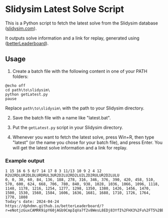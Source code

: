
# Slidysim Latest Solve Script

This is a Python script to fetch the latest solve from the Slidysim database ([slidysim.com](https://slidysim.com)).

It outputs solve information and a link for replay, generated using ([betterLeaderboard](https://github.com/dphdmn/betterLeaderboard)).

## Usage

1. Create a batch file with the following content in one of your PATH folders:

```
@echo off
cd path\to\slidysim\
python getLatest.py
pause
```

Replace `path\to\slidysim\` with the path to your Slidysim directory.

2. Save the batch file with a name like "latest.bat".

3. Put the `getLatest.py` script in your Slidysim directory.

4. Whenever you want to fetch the latest solve, press Win+R, then type "latest" (or the name you chose for your batch file), and press Enter. You will get the latest solve information and a link for replay.

### Example output

```6x3 sliding puzzle solved in 1.808s with 52 moves 28.761 tps
1 15 16 6 5 0/7 14 17 8 3 11/13 10 9 2 4 12
R2U2RDLUR2DLDLURDRUL3UR2D2LU2RD2LU2L2D2RULUR2D2LULU
0, 0, 30, 60, 84, 136, 188, 278, 316, 346, 376, 390, 420, 458, 510, 570, 600, 624, 668, 706, 780, 840, 938, 1028, 1036, 1066, 1096, 1118, 1148, 1178, 1216, 1254, 1277, 1298, 1350, 1380, 1426, 1456, 1470, 1500, 1530, 1560, 1584, 1606, 1636, 1681, 1688, 1710, 1726, 1764, 1770, 1808
Today's date: 2024-04-24
https://dphdmn.github.io/betterLeaderboard/?r=eNotjzGuxCAMRK9ipY60jAGb9CmpIqVa7f2v8WesL8EDj83YfI%2FHX3%2Fu%2FT5%2Bbx338%2B6uyLcS4mZA9V%2Fc73GarwycdsAwDWFh09onDcOQtqwb8AHZ7DI3qs5X33YaV%2BcO7jVOQw9iLVom0cGwDyGFi2XDhcnsBG8z67ngNIhgIhuLc5UncXVqaF6sBi2KlwhIxyiqKVxd4VPzeKZ4Se%2BzifLFcNWMWdQImK3Yi1GsH4WGQVTfWCjKLTU9snwyVJnls9r6%2Ff4AkcZMlA%3D%3D
```
